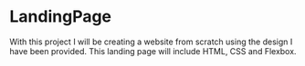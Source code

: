# LandingPage

With this project I will be creating a website from scratch using the design I have been provided.
This landing page will include HTML, CSS and Flexbox.